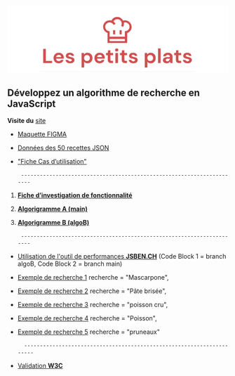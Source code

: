 ![Logo](/public/assets/images/logo.png)

## Développez un algorithme de recherche en JavaScript

**Visite du** [site](https://maximecat.github.io/Maximecat_7_04072022/)

- [Maquette FIGMA](https://www.figma.com/file/xqeE1ZKlHUWi2Efo8r73NK)
- [Données des 50 recettes JSON](https://github.com/Maximecat/Maximecat_7_04072022/blob/main/public/datas/datas.json)
- ["Fiche Cas d’utilisation"](https://github.com/Maximecat/Maximecat_7_04072022/blob/main/public/doc/FicheCasD'utilisation.pdf)

       ----------------------------------------------------------------------
1. [**Fiche d’investigation de fonctionnalité**](https://github.com/Maximecat/Maximecat_7_04072022/blob/main/public/doc/FicheD'investigationFonctionnalité.png)
2. [**Algorigramme A (main)**](https://github.com/Maximecat/Maximecat_7_04072022/blob/main/public/doc/branchMainP7.png)
3. [**Algorigramme B (algoB)**](https://github.com/Maximecat/Maximecat_7_04072022/blob/main/public/doc/branchAlgoB-P7.png)

        ----------------------------------------------------------------------

- [Utilisation de l'outil de performances **JSBEN.CH**](https://jsben.ch/M9pHs) 
  (Code Block 1 = branch algoB, Code Block 2 = branch main)
- [Exemple de recherche 1](https://github.com/Maximecat/Maximecat_7_04072022/blob/main/public/doc/searchScreen/Mascarpone.png) recherche = "Mascarpone",
- [Exemple de recherche 2](https://github.com/Maximecat/Maximecat_7_04072022/blob/main/public/doc/searchScreen/Pâte-brisée.png) recherche = "Pâte brisée",
- [Exemple de recherche 3](https://github.com/Maximecat/Maximecat_7_04072022/blob/main/public/doc/searchScreen/poisson-cru.png) recherche = "poisson cru",
- [Exemple de recherche 4](https://github.com/Maximecat/Maximecat_7_04072022/blob/main/public/doc/searchScreen/Poisson.png) recherche = "Poisson",
- [Exemple de recherche 5](https://github.com/Maximecat/Maximecat_7_04072022/blob/main/public/doc/searchScreen/pruneaux.png) recherche = "pruneaux"

        ----------------------------------------------------------------------

- [Validation **W3C**](https://validator.w3.org/nu/?showsource=yes&doc=https%3A%2F%2Fmaximecat.github.io%2FMaximecat_7_04072022%2F)